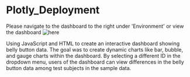 # Plotly_Deployment
Please navigate to the dashboard to the right under 'Environment' or view the dashboard ![here](https://jonathanbrown003.github.io/Plotly_Deployment/)

Using JavaScript and HTML to create an interactive dashboard showing belly button data. The goal was to create dynamic charts like bar, bubble, and gauge charts within the dashboard. By selecting a different ID in the dropdown menu, users of the dashboard can view differences in the belly button data among test subjects in the sample data.  

